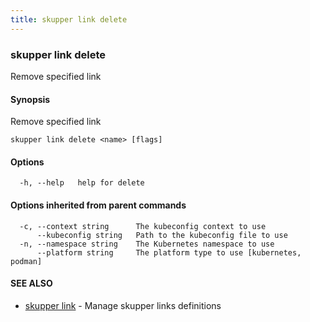 ```yaml
---
title: skupper link delete
---
```

### skupper link delete

Remove specified link

#### Synopsis

Remove specified link

```
skupper link delete <name> [flags]
```

#### Options

```
  -h, --help   help for delete
```

#### Options inherited from parent commands

```
  -c, --context string      The kubeconfig context to use
      --kubeconfig string   Path to the kubeconfig file to use
  -n, --namespace string    The Kubernetes namespace to use
      --platform string     The platform type to use [kubernetes, podman]
```

#### SEE ALSO

* [skupper link](skupper_link.html)	 - Manage skupper links definitions

<!-- ###### Auto generated by spf13/cobra on 29-May-2024
 -->